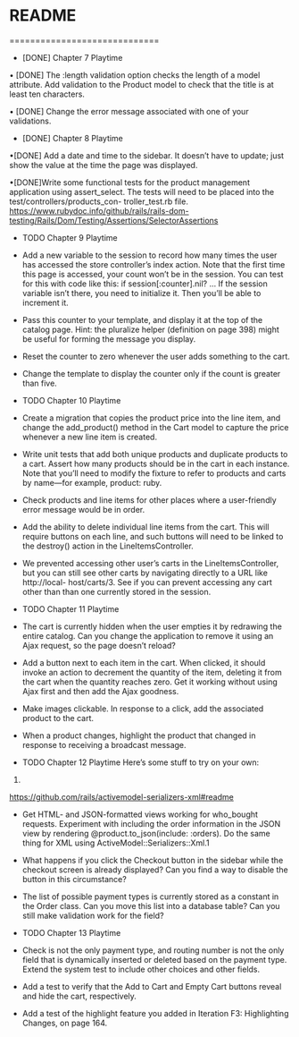 # README
=============================
* [DONE] Chapter 7 Playtime

• [DONE] The :length validation option checks the length of a model attribute. Add validation to the Product model to check that the title is at least ten characters.

• [DONE] Change the error message associated with one of your validations.

* [DONE] Chapter 8 Playtime

•[DONE] Add a date and time to the sidebar. It doesn’t have to update; just show the value at the time the page was displayed.

•[DONE]Write some functional tests for the product management application using assert_select. The tests will need to be placed into the test/controllers/products_con- troller_test.rb file.
https://www.rubydoc.info/github/rails/rails-dom-testing/Rails/Dom/Testing/Assertions/SelectorAssertions

* TODO Chapter 9 Playtime

* Add a new variable to the session to record how many times the user has accessed the store controller’s index action. Note that the first time this page is accessed, your count won’t be in the session. You can test for this with code like this:
if session[:counter].nil? ...
If the session variable isn’t there, you need to initialize it. Then you’ll be able to increment it.

* Pass this counter to your template, and display it at the top of the catalog
page. Hint: the pluralize helper (definition on page 398) might be useful for forming the message you display.

* Reset the counter to zero whenever the user adds something to the cart.

* Change the template to display the counter only if the count is greater than five.

* TODO Chapter 10 Playtime

* Create a migration that copies the product price into the line item, and change the add_product() method in the Cart model to capture the price whenever a new line item is created.
* Write unit tests that add both unique products and duplicate products to a cart. Assert how many products should be in the cart in each instance. Note that you’ll need to modify the fixture to refer to products and carts by name—for example, product: ruby.
* Check products and line items for other places where a user-friendly error message would be in order.
* Add the ability to delete individual line items from the cart. This will require buttons on each line, and such buttons will need to be linked to the destroy() action in the LineItemsController.
* We prevented accessing other user’s carts in the LineItemsController, but you can still see other carts by navigating directly to a URL like http://local- host/carts/3. See if you can prevent accessing any cart other than than one currently stored in the session.


* TODO Chapter 11 Playtime
* The cart is currently hidden when the user empties it by redrawing the entire catalog. Can you change the application to remove it using an Ajax request, so the page doesn’t reload?
* Add a button next to each item in the cart. When clicked, it should invoke an action to decrement the quantity of the item, deleting it from the cart when the quantity reaches zero. Get it working without using Ajax first and then add the Ajax goodness.
* Make images clickable. In response to a click, add the associated product to the cart.
* When a product changes, highlight the product that changed in response to receiving a broadcast message.


* TODO Chapter 12 Playtime
Here’s some stuff to try on your own:
1.
https://github.com/rails/activemodel-serializers-xml#readme

* Get HTML- and JSON-formatted views working for who_bought requests. Experiment with including the order information in the JSON view by rendering @product.to_json(include: :orders). Do the same thing for XML using ActiveModel::Serializers::Xml.1
* What happens if you click the Checkout button in the sidebar while the checkout screen is already displayed? Can you find a way to disable the button in this circumstance?
* The list of possible payment types is currently stored as a constant in the Order class. Can you move this list into a database table? Can you still make validation work for the field?

* TODO Chapter 13 Playtime
* Check is not the only payment type, and routing number is not the only field that is dynamically inserted or deleted based on the payment type. Extend the system test to include other choices and other fields.
* Add a test to verify that the Add to Cart and Empty Cart buttons reveal and hide the cart, respectively.
* Add a test of the highlight feature you added in Iteration F3: Highlighting Changes, on page 164.